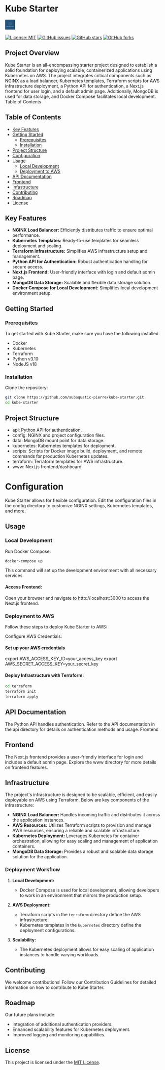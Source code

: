 # Kube Starter

![Kube Starter Logo](.github/logo.png)

[![License: MIT](https://img.shields.io/badge/License-MIT-yellow.svg)](LICENSE)
[![GitHub issues](https://img.shields.io/github/issues/subaquatic-pierre/kube-starter.svg)](https://github.com/subaquatic-pierre/kube-starter/issues)
[![GitHub stars](https://img.shields.io/github/stars/subaquatic-pierre/kube-starter.svg)](https://github.com/subaquatic-pierre/kube-starter/stargazers)
[![GitHub forks](https://img.shields.io/github/forks/subaquatic-pierre/kube-starter.svg)](https://github.com/subaquatic-pierre/kube-starter/network)

## Project Overview

Kube Starter is an all-encompassing starter project designed to establish a solid foundation for deploying scalable, containerized applications using Kubernetes on AWS. The project integrates critical components such as NGINX as a load balancer, Kubernetes templates, Terraform scripts for AWS infrastructure deployment, a Python API for authentication, a Next.js frontend for user login, and a default admin page. Additionally, MongoDB is used for data storage, and Docker Compose facilitates local development.
Table of Contents

## Table of Contents

- [Key Features](#key-features)
- [Getting Started](#getting-started)
  - [Prerequisites](#prerequisites)
  - [Installation](#installation)
- [Project Structure](#project-structure)
- [Configuration](#configuration)
- [Usage](#usage)
  - [Local Development](#local-development)
  - [Deployment to AWS](#deployment-to-aws)
- [API Documentation](#api-documentation)
- [Frontend](#frontend)
- [Infastructure](#infrastructure)
- [Contributing](#contributing)
- [Roadmap](#roadmap)
- [License](#license)

## Key Features

- **NGINX Load Balancer:** Efficiently distributes traffic to ensure optimal performance.
- **Kubernetes Templates:** Ready-to-use templates for seamless deployment and scaling.
- **Terraform Infrastructure:** Simplifies AWS infrastructure setup and management.
- **Python API for Authentication:** Robust authentication handling for secure access.
- **Next.js Frontend:** User-friendly interface with login and default admin page.
- **MongoDB Data Storage:** Scalable and flexible data storage solution.
- **Docker Compose for Local Development:** Simplifies local development environment setup.

## Getting Started

### Prerequisites

To get started with Kube Starter, make sure you have the following installed:

- Docker
- Kubernetes
- Terraform
- Python v3.10
- NodeJS v18

### Installation

Clone the repository:

```sh
git clone https://github.com/subaquatic-pierre/kube-starter.git
cd kube-starter
```

## Project Structure

- api: Python API for authentication.
- config: NGINX and project configuration files.
- data: MongoDB mount point for data storage.
- kubernetes: Kubernetes templates for deployment.
- scripts: Scripts for Docker image build, deployment, and remote commands for production Kubernetes updates.
- terraform: Terraform templates for AWS infrastructure.
- www: Next.js frontend/dashboard.

# Configuration

Kube Starter allows for flexible configuration. Edit the configuration files in the config directory to customize NGINX settings, Kubernetes templates, and more.

## Usage

### Local Development

Run Docker Compose:

```sh
docker-compose up
```

This command will set up the development environment with all necessary services.

#### Access Frontend:

Open your browser and navigate to http://localhost:3000 to access the Next.js frontend.

### Deployment to AWS

Follow these steps to deploy Kube Starter to AWS:

Configure AWS Credentials:

#### Set up your AWS credentials

export AWS_ACCESS_KEY_ID=your_access_key
export AWS_SECRET_ACCESS_KEY=your_secret_key

#### Deploy Infrastructure with Terraform:

```sh
cd terraform
terraform init
terraform apply
```

## API Documentation

The Python API handles authentication. Refer to the API documentation in the api directory for details on authentication methods and usage.
Frontend

## Frontend

The Next.js frontend provides a user-friendly interface for login and includes a default admin page. Explore the www directory for more details on frontend features.

## Infrastructure

The project's infrastructure is designed to be scalable, efficient, and easily deployable on AWS using Terraform. Below are key components of the infrastructure:

- **NGINX Load Balancer:** Handles incoming traffic and distributes it across the application instances.
- **AWS Resources:** Utilizes Terraform scripts to provision and manage AWS resources, ensuring a reliable and scalable infrastructure.
- **Kubernetes Deployment:** Leverages Kubernetes for container orchestration, allowing for easy scaling and management of application containers.
- **MongoDB Data Storage:** Provides a robust and scalable data storage solution for the application.

### Deployment Workflow

1. **Local Development:**

   - Docker Compose is used for local development, allowing developers to work in an environment that mirrors the production setup.

2. **AWS Deployment:**

   - Terraform scripts in the `terraform` directory define the AWS infrastructure.
   - Kubernetes templates in the `kubernetes` directory define the deployment configurations.

3. **Scalability:**
   - The Kubernetes deployment allows for easy scaling of application instances to handle varying workloads.

## Contributing

We welcome contributions! Follow our Contribution Guidelines for detailed information on how to contribute to Kube Starter.

## Roadmap

Our future plans include:

- Integration of additional authentication providers.
- Enhanced scalability features for Kubernetes deployment.
- Improved logging and monitoring capabilities.

## License

This project is licensed under the [MIT License](LICENSE).
